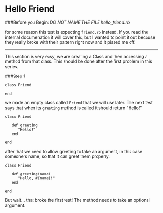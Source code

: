 # Hello Friend

###Before you Begin:
_DO NOT NAME THE FILE hello_friend.rb_

for some reason this test is expecting `friend.rb` instead. If you read the internal documenation it will cover this, but I wanted to point it out because they really broke with their pattern right now and it pissed me off.

- - -

This section is very easy, we are creating a Class and then accessing a method from that class. This should be done after the first problem in this series.

###Step 1

	class Friend
	
	end
we made an empty class called `Friend` that we will use later. The next test says that when its `greeting` method is called it should return "Hello!"

	class Friend
	
	   def greeting
	      "Hello!"
	   end
	
	end
after that we need to allow greeting to take an argument, in this case someone's name, so that it can greet them properly.

	class Friend
	
	   def greeting(name)
	      "Hello, #{name}!"
	   end
	
	end
But wait… that broke the first test! The method needs to take an optional argument.